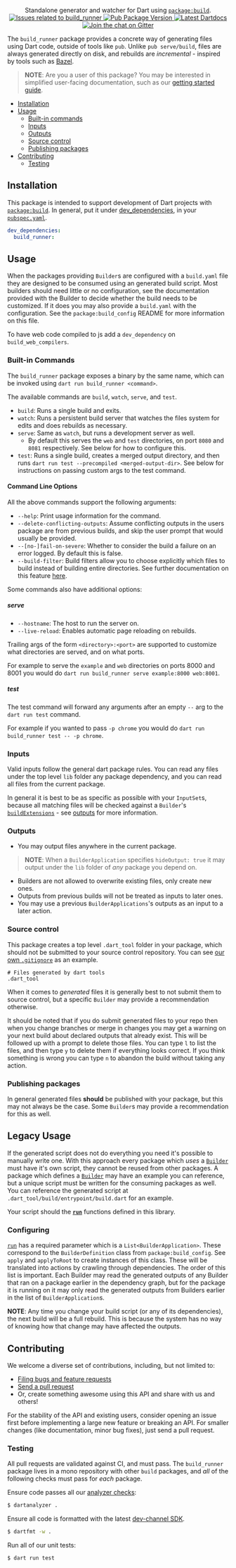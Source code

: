 <p align="center">
  Standalone generator and watcher for Dart using <a href="https://pub.dev/packages/build"><code>package:build</code></a>.
  <br>
  <a href="https://github.com/dart-lang/build/labels/package%3A%20build_runner">
    <img src="https://img.shields.io/github/issues-raw/dart-lang/build/package%3A%20build_runner.svg" alt="Issues related to build_runner" />
  </a>
  <a href="https://pub.dev/packages/build_runner">
    <img src="https://img.shields.io/pub/v/build_runner.svg" alt="Pub Package Version" />
  </a>
  <a href="https://pub.dev/documentation/build_runner/latest">
    <img src="https://img.shields.io/badge/dartdocs-latest-blue.svg" alt="Latest Dartdocs" />
  </a>
  <a href="https://gitter.im/dart-lang/build">
    <img src="https://badges.gitter.im/dart-lang/build.svg" alt="Join the chat on Gitter" />
  </a>
</p>

The `build_runner` package provides a concrete way of generating files using
Dart code, outside of tools like `pub`. Unlike `pub serve/build`, files are
always generated directly on disk, and rebuilds are _incremental_ - inspired by
tools such as [Bazel][].

> **NOTE**: Are you a user of this package? You may be interested in
> simplified user-facing documentation, such as our
> [getting started guide][getting-started-link].

[getting-started-link]: https://goo.gl/b9o2j6

* [Installation](#installation)
* [Usage](#usage)
  * [Built-in commands](#built-in-commands)
  * [Inputs](#inputs)
  * [Outputs](#outputs)
  * [Source control](#source-control)
  * [Publishing packages](#publishing-packages)
* [Contributing](#contributing)
  * [Testing](#testing)

## Installation

This package is intended to support development of Dart projects with
[`package:build`][]. In general, put it under [dev_dependencies][], in your
[`pubspec.yaml`][pubspec].

```yaml
dev_dependencies:
  build_runner:
```

## Usage

When the packages providing `Builder`s are configured with a `build.yaml` file
they are designed to be consumed using an generated build script. Most builders
should need little or no configuration, see the documentation provided with the
Builder to decide whether the build needs to be customized. If it does you may
also provide a `build.yaml` with the configuration. See the
`package:build_config` README for more information on this file.

To have web code compiled to js add a `dev_dependency` on `build_web_compilers`.

### Built-in Commands

The `build_runner` package exposes a binary by the same name, which can be
invoked using `dart run build_runner <command>`.

The available commands are `build`, `watch`, `serve`, and `test`.

- `build`: Runs a single build and exits.
- `watch`: Runs a persistent build server that watches the files system for
  edits and does rebuilds as necessary.
- `serve`: Same as `watch`, but runs a development server as well.
  - By default this serves the `web` and `test` directories, on port `8080` and
    `8081` respectively. See below for how to configure this.
- `test`: Runs a single build, creates a merged output directory, and then runs
  `dart run test --precompiled <merged-output-dir>`. See below for instructions
  on passing custom args to the test command.

#### Command Line Options

All the above commands support the following arguments:

- `--help`: Print usage information for the command.
- `--delete-conflicting-outputs`: Assume conflicting outputs in the users
  package are from previous builds, and skip the user prompt that would usually
  be provided.
- `--[no-]fail-on-severe`: Whether to consider the build a failure on an error
  logged. By default this is false.
- `--build-filter`: Build filters allow you to choose explicitly which files to
  build instead of building entire directories. See further documentation on
  this feature [here](../docs/partial_builds.md).

Some commands also have additional options:

##### serve

- `--hostname`: The host to run the server on.
- `--live-reload`: Enables automatic page reloading on rebuilds.

Trailing args of the form `<directory>:<port>` are supported to customize what
directories are served, and on what ports.

For example to serve the `example` and `web` directories on ports 8000 and 8001
you would do `dart run build_runner serve example:8000 web:8001`.

##### test

The test command will forward any arguments after an empty `--` arg to the
`dart run test` command.

For example if you wanted to pass `-p chrome` you would do
`dart run build_runner test -- -p chrome`.

### Inputs

Valid inputs follow the general dart package rules. You can read any files under
the top level `lib` folder any package dependency, and you can read all files
from the current package.

In general it is best to be as specific as possible with your `InputSet`s,
because all matching files will be checked against a `Builder`'s
[`buildExtensions`][build_extensions] - see [outputs](#outputs) for more
information.

### Outputs

* You may output files anywhere in the current package.

> **NOTE**: When a `BuilderApplication` specifies `hideOutput: true` it may
> output under the `lib` folder of _any_ package you depend on.

* Builders are not allowed to overwrite existing files, only create new ones.
* Outputs from previous builds will not be treated as inputs to later ones.
* You may use a previous `BuilderApplications`'s outputs as an input to a later
  action.

### Source control

This package creates a top level `.dart_tool` folder in your package, which
should not be submitted to your source control repository. You can see [our own
`.gitignore`](https://github.com/dart-lang/build/blob/master/.gitignore) as an
example.

```git
# Files generated by dart tools
.dart_tool
```

When it comes to _generated_ files it is generally best to not submit them to
source control, but a specific `Builder` may provide a recommendation otherwise.

It should be noted that if you do submit generated files to your repo then when
you change branches or merge in changes you may get a warning on your next build
about declared outputs that already exist. This will be followed up with a
prompt to delete those files. You can type `l` to list the files, and then type
`y` to delete them if everything looks correct. If you think something is wrong
you can type `n` to abandon the build without taking any action.

### Publishing packages

In general generated files **should** be published with your package, but this
may not always be the case. Some `Builder`s may provide a recommendation for
this as well.


## Legacy Usage

If the generated script does not do everything you need it's possible to
manually write one. With this approach every package which *uses* a
[`Builder`][builder] must have it's own script, they cannot be reused
from other packages. A package which defines a [`Builder`][builder] may have an
example you can reference, but a unique script must be written for the consuming
packages as well. You can reference the generated script at
`.dart_tool/build/entrypoint/build.dart` for an example.

Your script should the [**`run`**][run_fn] functions defined in this library.

### Configuring

[`run`][run_fn] has a required parameter which is a `List<BuilderApplication>`.
These correspond to the `BuilderDefinition` class from `package:build_config`.
See `apply` and `applyToRoot` to create instances of this class. These will be
translated into actions by crawling through dependencies. The order of this list
is important. Each Builder may read the generated outputs of any Builder that
ran on a package earlier in the dependency graph, but for the package it is
running on it may only read the generated outputs from Builders earlier in the
list of `BuilderApplication`s.

**NOTE**: Any time you change your build script (or any of its dependencies),
the next build will be a full rebuild. This is because the system has no way
of knowing how that change may have affected the outputs.

## Contributing

We welcome a diverse set of contributions, including, but not limited to:

* [Filing bugs and feature requests][file_an_issue]
* [Send a pull request][pull_request]
* Or, create something awesome using this API and share with us and others!

For the stability of the API and existing users, consider opening an issue
first before implementing a large new feature or breaking an API. For smaller
changes (like documentation, minor bug fixes), just send a pull request.

### Testing

All pull requests are validated against CI, and must pass. The
`build_runner` package lives in a mono repository with other `build` packages,
and _all_ of the following checks must pass for _each_ package.

Ensure code passes all our [analyzer checks][analysis_options]:

```sh
$ dartanalyzer .
```

Ensure all code is formatted with the latest [dev-channel SDK][dev_sdk].

```sh
$ dartfmt -w .
```

Run all of our unit tests:

```sh
$ dart run test
```

[Bazel]: https://bazel.build/
[`package:build`]: https://pub.dev/packages/build
[analysis_options]: https://github.com/dart-lang/build/blob/master/analysis_options.yaml

[builder]: https://pub.dev/documentation/build/latest/build/Builder-class.html
[run_fn]: https://pub.dev/documentation/build_runner/latest/build_runner/run.html
[builder_application]: https://pub.dev/documentation/build_runner/latest/build_runner/BuilderApplication-class.html
[build_extensions]: https://pub.dev/documentation/build/latest/build/Builder/buildExtensions.html

[dev_sdk]: https://dart.dev/get-dart
[dev_dependencies]: https://dart.dev/tools/pub/dependencies#dev-dependencies
[pubspec]: https://dart.dev/tools/pub/pubspec
[file_an_issue]: https://github.com/dart-lang/build/issues/new
[pull_request]: https://github.com/dart-lang/build/pulls
